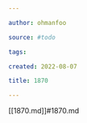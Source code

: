 ```yaml
---

author: ohmanfoo

source: #todo

tags: 

created: 2022-08-07

title: 1870

---
```

[[1870.md]]#1870.md